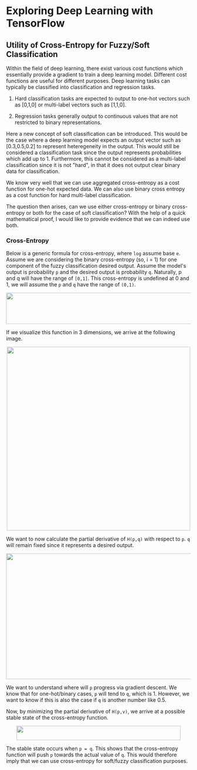 # Exploring Deep Learning with TensorFlow

## Utility of Cross-Entropy for Fuzzy/Soft Classification

Within the field of deep learning, there exist various cost functions which essentially provide a gradient to train a deep learning model. Different cost functions are useful for different purposes. Deep learning tasks can typically be classified into classification and regression tasks.

1. Hard classification tasks are expected to output to one-hot vectors such as [0,1,0] or multi-label vectors such as [1,1,0].

2. Regression tasks generally output to continuous values that are not restricted to binary representations.

Here a new concept of soft classification can be introduced. This would be the case where a deep learning model expects an output vector such as [0.3,0.5,0.2] to represent heteregeneity in the output. This would still be considered a classification task since the output represents probabilities which add up to 1. Furthermore, this cannot be considered as a multi-label classification since it is not "hard", in that it does not output clear binary data for classification.

We know very well that we can use aggregated cross-entropy as a cost function for one-hot expected data. We can also use binary cross entropy as a cost function for hard multi-label classification.

The question then arises, can we use either cross-entropy or binary cross-entropy or both for the case of soft classification? With the help of a quick mathematical proof, I would like to provide evidence that we can indeed use both.

### Cross-Entropy

Below is a generic formula for cross-entropy, where `log` assume base `e`. Assume we are considering the binary cross-entropy (so, i = 1) for one component of the fuzzy classification desired output. Assume the model's output is probability `p` and the desired output is probability `q`. Naturally, p and q will have the range of `[0,1]`. This cross-entropy is undefined at 0 and 1, we will assume the `p` and `q` have the range of `(0,1)`.

<p align="center"><img src="https://rawgit.com/in	git@github.com:AtreyaSh/deepUnlearning/None/svgs/d2a9f9a7e8d39592ff0b795fd716718b.svg?invert_in_darkmode" align=middle width=609.6255pt height=84.84168pt/></p>

If we visualize this function in 3 dimensions, we arrive at the following image.

<p align = "center">
<img src = "/crossEntropy.gif" width = 500>
</p>

We want to now calculate the partial derivative of `H(p,q)` with respect to `p`. `q` will remain fixed since it represents a desired output.

<p align="center"><img src="https://rawgit.com/in	git@github.com:AtreyaSh/deepUnlearning/None/svgs/535e417811d64023c9719eae5e66fd3e.svg?invert_in_darkmode" align=middle width=656.3337pt height=342.04994999999997pt/></p>

We want to understand where will `p` progress via gradient descent. We know that for one-hot/binary cases, `p` will tend to `q`, which is 1. However, we want to know if this is also the case if `q` is another number like 0.5.

Now, by minimizing the partial derivative of `H(p,v)`, we arrive at a possible stable state of the cross-entropy function.

<p align="center"><img src="https://rawgit.com/in	git@github.com:AtreyaSh/deepUnlearning/None/svgs/ecce6cb739501abf291c2a1ed07b5260.svg?invert_in_darkmode" align=middle width=448.32809999999995pt height=38.773514999999996pt/></p>

The stable state occurs when `p = q`. This shows that the cross-entropy function will push `p` towards the actual value of `q`. This would therefore imply that we can use cross-entropy for soft/fuzzy classification purposes.
